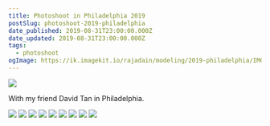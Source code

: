 ```yaml
---
title: Photoshoot in Philadelphia 2019
postSlug: photoshoot-2019-philadelphia
date_published: 2019-08-31T23:00:00.000Z
date_updated: 2019-08-31T23:00:00.000Z
tags:
  - photoshoot
ogImage: https://ik.imagekit.io/rajadain/modeling/2019-philadelphia/IMG_0506.JPG?updatedAt=1688696422550
---
```


![](https://ik.imagekit.io/rajadain/modeling/2019-philadelphia/IMG_0506.JPG?updatedAt=1688696422550)

With my friend David Tan in Philadelphia.

![](https://ik.imagekit.io/rajadain/modeling/2019-philadelphia/IMG_0542.JPG?updatedAt=1688696421944)
![](https://ik.imagekit.io/rajadain/modeling/2019-philadelphia/IMG_0593.JPG?updatedAt=1688696424623)
![](https://ik.imagekit.io/rajadain/modeling/2019-philadelphia/IMG_0616.JPG?updatedAt=1688696426271)
![](https://ik.imagekit.io/rajadain/modeling/2019-philadelphia/IMG_0629.JPG?updatedAt=1688696425428)
![](https://ik.imagekit.io/rajadain/modeling/2019-philadelphia/IMG_0634.JPG?updatedAt=1688696425192)
![](https://ik.imagekit.io/rajadain/modeling/2019-philadelphia/IMG_0640.JPG?updatedAt=1688696423807)
![](https://ik.imagekit.io/rajadain/modeling/2019-philadelphia/IMG_0651.JPG?updatedAt=1688696422561)
![](https://ik.imagekit.io/rajadain/modeling/2019-philadelphia/IMG_0676.JPG?updatedAt=1688696426182)
![](https://ik.imagekit.io/rajadain/modeling/2019-philadelphia/IMG_0690.JPG?updatedAt=1688696425302)
